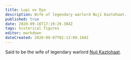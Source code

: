 ```yaml
---
title: Lupi uv Dyo
description: Wife of legendary warlord Nuji Kaztohaat.
published: true
date: 2020-09-16T17:19:29.384Z
tags: historical figures
editor: markdown
dateCreated: 2020-09-07T02:13:09.104Z
---
```


Said to be the wife of legendary warlord [Nuji Kaztohaat](/historical-figures/nuji-kaztohaat "wikilink").